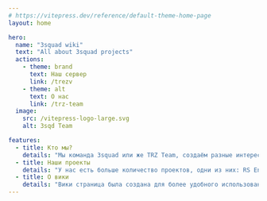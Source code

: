 ```yaml
---
# https://vitepress.dev/reference/default-theme-home-page
layout: home

hero:
  name: "3squad wiki"
  text: "All about 3squad projects"
  actions:
    - theme: brand
      text: Наш сервер
      link: /trezv
    - theme: alt
      text: О нас
      link: /trz-team
  image:
    src: /vitepress-logo-large.svg
    alt: 3sqd Team

features:
  - title: Кто мы?
    details: "Мы команда 3squad или же TRZ Team, создаём разные интересные и уникальные проекты в игре Minecraft."
  - title: Наши проекты
    details: "У нас есть больше количество проектов, одни из них: RS Engine, ZXRP, Trezv и DisAuth. Каждый наш проект имеет постоянные обновления и поддержку от авторов."
  - title: О вики
    details: "Вики страница была создана для более удобного использования каждого нашего проекта, в некоторых без вики и документации никак."
---
```


